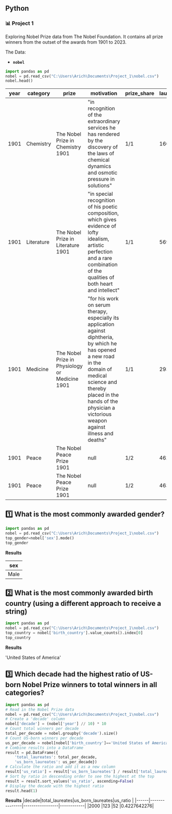 ## Python
### :bar_chart: Project 1

Exploring Nobel Prize data from The Nobel Foundation. It contains all prize winners from the outset of the awards from 1901 to 2023.

The Data:

- **`nobel`**

````python
import pandas as pd
nobel = pd.read_csv("C:\Users\Arich\Documents\Project_1\nobel.csv")
nobel.head()
````

|year|category  |prize                                         |motivation                                                                                                                                                                                                                                        |prize_share|laureate_id|laureate_type|full_name                   |birth_date|birth_city       |birth_country   |sex |organization_name |organization_city|organization_country|death_date|death_city|death_country|
|----|----------|----------------------------------------------|--------------------------------------------------------------------------------------------------------------------------------------------------------------------------------------------------------------------------------------------------|-----------|-----------|-------------|----------------------------|----------|-----------------|----------------|----|------------------|-----------------|--------------------|----------|----------|-------------|
|1901|Chemistry |The Nobel Prize in Chemistry 1901             |"in recognition of the extraordinary services he has rendered by the discovery of the laws of chemical dynamics and osmotic pressure in solutions"                                                                                                |1/1        |160        |Individual   |Jacobus Henricus van 't Hoff|1852-08-30|Rotterdam        |Netherlands     |Male|Berlin University |Berlin           |Germany             |1911-03-01|Berlin    |Germany      |
|1901|Literature|The Nobel Prize in Literature 1901            |"in special recognition of his poetic composition, which gives evidence of lofty idealism, artistic perfection and a rare combination of the qualities of both heart and intellect"                                                               |1/1        |569        |Individual   |Sully Prudhomme             |1839-03-16|Paris            |France          |Male|null              |null             |null                |1907-09-07|Châtenay  |France       |
|1901|Medicine  |The Nobel Prize in Physiology or Medicine 1901|"for his work on serum therapy, especially its application against diphtheria, by which he has opened a new road in the domain of medical science and thereby placed in the hands of the physician a victorious weapon against illness and deaths"|1/1        |293        |Individual   |Emil Adolf von Behring      |1854-03-15|Hansdorf (Lawice)|Prussia (Poland)|Male|Marburg University|Marburg          |Germany             |1917-03-31|Marburg   |Germany      |
|1901|Peace     |The Nobel Peace Prize 1901                    |null                                                                                                                                                                                                                                              |1/2        |462        |Individual   |Jean Henry Dunant           |1828-05-08|Geneva           |Switzerland     |Male|null              |null             |null                |1910-10-30|Heiden    |Switzerland  |
|1901|Peace     |The Nobel Peace Prize 1901                    |null                                                                                                                                                                                                                                              |1/2        |463        |Individual   |Frédéric Passy              |1822-05-20|Paris            |France          |Male|null              |null             |null                |1912-06-12|Paris     |France       |


## :one: What is the most commonly awarded gender?

````python
import pandas as pd
nobel = pd.read_csv("C:\Users\Arich\Documents\Project_1\nobel.csv")
top_gender=nobel['sex'].mode()
top_gender
````
**Results**

|sex |
|----|
|Male|

## :two: What is the most commonly awarded birth country (using a different approach to receive a string)

````python
import pandas as pd
nobel = pd.read_csv("C:\Users\Arich\Documents\Project_1\nobel.csv")
top_country = nobel['birth_country'].value_counts().index[0]
top_country
````
**Results**

'United States of America'


## :three: Which decade had the highest ratio of US-born Nobel Prize winners to total winners in all categories?

````python
import pandas as pd
# Read in the Nobel Prize data
nobel = pd.read_csv("C:\Users\Arich\Documents\Project_1\nobel.csv")
# Create a 'decade' column
nobel['decade'] = (nobel['year'] // 10) * 10
# Count total winners per decade
total_per_decade = nobel.groupby('decade').size()
# Count US-born winners per decade
us_per_decade = nobel[nobel['birth_country']=='United States of America'].groupby('decade').size()
# Combine results into a DataFrame
result = pd.DataFrame({
    'total_laureates': total_per_decade,
    'us_born_laureates': us_per_decade})
# Calculate the ratio and add it as a new column
result['us_ratio'] = result['us_born_laureates'] / result['total_laureates']
# Sort by ratio in descending order to see the highest at the top
result = result.sort_values('us_ratio', ascending=False)
# Display the decade with the highest ratio
result.head(1)
````
**Results**
|decade|total_laureates|us_born_laureates|us_ratio    |
|------|---------------|-----------------|------------|
|2000  |123            |52               |0.4227642276|




